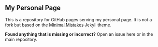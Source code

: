## My Personal Page
This is a repository for GitHub pages serving my personal page. It is not a fork but based on the [Minimal Mistakes](https://github.com/mmistakes/minimal-mistakes) Jekyll theme. 

**Found anything that is missing or incorrect?** Open an issue here or in the main repository.